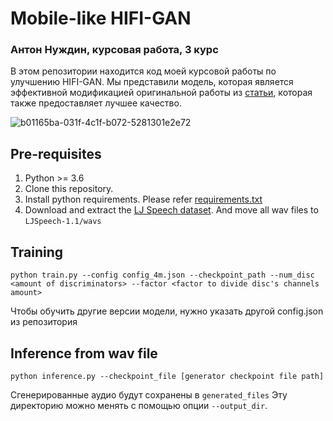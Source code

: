 # Mobile-like HIFI-GAN

### Антон Нуждин, курсовая работа, 3 курс

В этом репозитории находится код моей курсовой работы по улучшению HIFI-GAN. Мы представили модель, которая является эффективной модификацией оригинальной работы из [статьи](https://arxiv.org/abs/2010.05646), которая также предоставляет лучшее качество.

![b01165ba-031f-4c1f-b072-5281301e2e72](https://github.com/user-attachments/assets/4de87f97-5c31-4a9a-bda8-b60abf6e8fb8)


## Pre-requisites
1. Python >= 3.6
2. Clone this repository.
3. Install python requirements. Please refer [requirements.txt](requirements.txt)
4. Download and extract the [LJ Speech dataset](https://keithito.com/LJ-Speech-Dataset/).
And move all wav files to `LJSpeech-1.1/wavs`


## Training
```
python train.py --config config_4m.json --checkpoint_path --num_disc <amount of discriminators> --factor <factor to divide disc's channels amount>
```

Чтобы обучить другие версии модели, нужно указать другой config.json из репозитория


## Inference from wav file

```
python inference.py --checkpoint_file [generator checkpoint file path]
```
Сгенерированные аудио будут сохранены в `generated_files` 
Эту директорию можно менять с помощью опции `--output_dir`.
